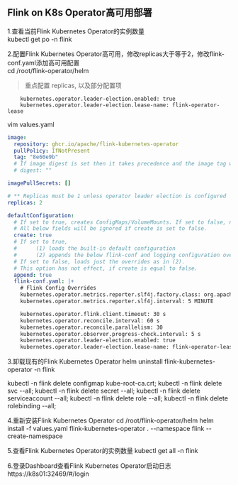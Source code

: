 ## Flink on K8s Operator高可用部署  

1.查看当前Flink Kubernetes Operator的实例数量     
kubectl get po -n flink 

2.配置Flink Kubernetes Operator高可用，修改replicas大于等于2，修改flink-conf.yaml添加高可用配置     
cd /root/flink-operator/helm    

>重点配置 replicas, 以及部分配置项  
```
    kubernetes.operator.leader-election.enabled: true
    kubernetes.operator.leader-election.lease-name: flink-operator-lease
``` 

vim values.yaml   

```yaml
image:
  repository: ghcr.io/apache/flink-kubernetes-operator
  pullPolicy: IfNotPresent
  tag: "8e60e9b"
  # If image digest is set then it takes precedence and the image tag will be ignored
  # digest: ""

imagePullSecrets: []

# ** Replicas must be 1 unless operator leader election is configured
replicas: 2

defaultConfiguration:
  # If set to true, creates ConfigMaps/VolumeMounts. If set to false, no configuration will be created.
  # All below fields will be ignored if create is set to false.
  create: true
  # If set to true,
  #      (1) loads the built-in default configuration
  #      (2) appends the below flink-conf and logging configuration overrides
  # If set to false, loads just the overrides as in (2).
  # This option has not effect, if create is equal to false.
  append: true
  flink-conf.yaml: |+
    # Flink Config Overrides
    kubernetes.operator.metrics.reporter.slf4j.factory.class: org.apache.flink.metrics.slf4j.Slf4jReporterFactory
    kubernetes.operator.metrics.reporter.slf4j.interval: 5 MINUTE

    kubernetes.operator.flink.client.timeout: 30 s
    kubernetes.operator.reconcile.interval: 60 s
    kubernetes.operator.reconcile.parallelism: 30
    kubernetes.operator.observer.progress-check.interval: 5 s
    kubernetes.operator.leader-election.enabled: true
    kubernetes.operator.leader-election.lease-name: flink-operator-lease
```

3.卸载现有的Flink Kubernetes Operator 
helm uninstall flink-kubernetes-operator -n flink

kubectl -n flink delete configmap kube-root-ca.crt; kubectl -n flink delete svc --all; kubectl -n flink delete secret --all; kubectl -n flink delete serviceaccount --all; kubectl -n flink delete role --all; kubectl -n flink delete rolebinding --all;

4.重新安装Flink Kubernetes Operator 
cd /root/flink-operator/helm
helm install -f values.yaml flink-kubernetes-operator . --namespace flink --create-namespace

5.查看Flink Kubernetes Operator的实例数量 
kubectl get all -n flink

6.登录Dashboard查看Flink Kubernetes Operator启动日志  
https://k8s01:32469/#/login   

